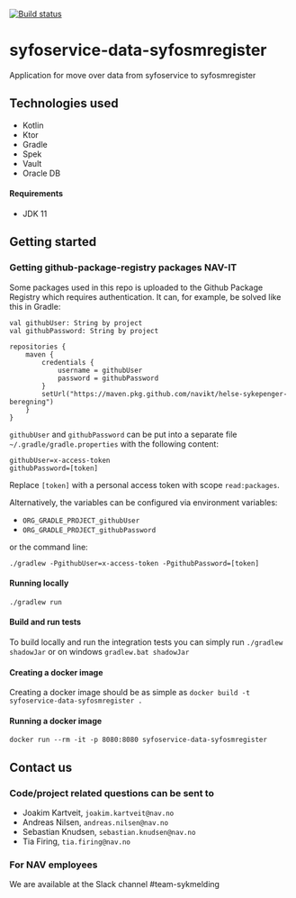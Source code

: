 [![Build status](https://github.com/navikt/syfoservice-data-syfosmregister/workflows/Deploy%20to%20dev%20and%20prod/badge.svg)](https://github.com/navikt/syfoservice-data-syfosmregister/workflows/Deploy%20to%20dev%20and%20prod/badge.svg)
# syfoservice-data-syfosmregister
Application for move over data from syfoservice to syfosmregister

## Technologies used
* Kotlin
* Ktor
* Gradle
* Spek
* Vault
* Oracle DB

#### Requirements

* JDK 11

## Getting started
### Getting github-package-registry packages NAV-IT
Some packages used in this repo is uploaded to the Github Package Registry which requires authentication. It can, for example, be solved like this in Gradle:
```
val githubUser: String by project
val githubPassword: String by project

repositories {
    maven {
        credentials {
            username = githubUser
            password = githubPassword
        }
        setUrl("https://maven.pkg.github.com/navikt/helse-sykepenger-beregning")
    }
}
```
`githubUser` and `githubPassword` can be put into a separate file `~/.gradle/gradle.properties` with the following content:
   
```                                                     
githubUser=x-access-token
githubPassword=[token]
```

Replace `[token]` with a personal access token with scope `read:packages`.

Alternatively, the variables can be configured via environment variables:

* `ORG_GRADLE_PROJECT_githubUser`
* `ORG_GRADLE_PROJECT_githubPassword`

or the command line:

```
./gradlew -PgithubUser=x-access-token -PgithubPassword=[token]
```
#### Running locally
`./gradlew run`

#### Build and run tests
To build locally and run the integration tests you can simply run `./gradlew shadowJar` or on windows 
`gradlew.bat shadowJar`

#### Creating a docker image
Creating a docker image should be as simple as `docker build -t syfoservice-data-syfosmregister .`

#### Running a docker image
`docker run --rm -it -p 8080:8080 syfoservice-data-syfosmregister`

## Contact us
### Code/project related questions can be sent to
* Joakim Kartveit, `joakim.kartveit@nav.no`
* Andreas Nilsen, `andreas.nilsen@nav.no`
* Sebastian Knudsen, `sebastian.knudsen@nav.no`
* Tia Firing, `tia.firing@nav.no`

### For NAV employees
We are available at the Slack channel #team-sykmelding
